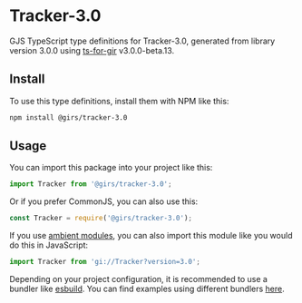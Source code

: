 
# Tracker-3.0

GJS TypeScript type definitions for Tracker-3.0, generated from library version 3.0.0 using [ts-for-gir](https://github.com/gjsify/ts-for-gjs) v3.0.0-beta.13.

## Install

To use this type definitions, install them with NPM like this:
```bash
npm install @girs/tracker-3.0
```

## Usage

You can import this package into your project like this:
```ts
import Tracker from '@girs/tracker-3.0';
```

Or if you prefer CommonJS, you can also use this:
```ts
const Tracker = require('@girs/tracker-3.0');
```

If you use [ambient modules](https://github.com/gjsify/ts-for-gir/tree/main/packages/cli#ambient-modules), you can also import this module like you would do this in JavaScript:

```ts
import Tracker from 'gi://Tracker?version=3.0';
```

Depending on your project configuration, it is recommended to use a bundler like [esbuild](https://esbuild.github.io/). You can find examples using different bundlers [here](https://github.com/gjsify/ts-for-gir/tree/main/examples).